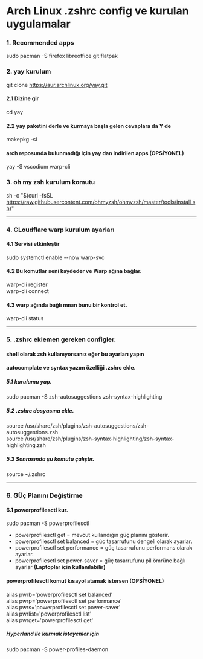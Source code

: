 # Arch Linux .zshrc config ve kurulan uygulamalar

### 1. Recommended apps

sudo pacman -S firefox libreoffice git flatpak

### 2. yay kurulum

git clone https://aur.archlinux.org/yay.git <br>

#### 2.1 Dizine gir
cd yay

#### 2.2 yay paketini derle ve kurmaya başla gelen cevaplara da Y de
makepkg -si

#### arch reposunda bulunmadığı için yay dan indirilen apps (OPSİYONEL)
yay -S vscodium warp-cli

### 3. oh my zsh kurulum komutu

sh -c "$(curl -fsSL https://raw.githubusercontent.com/ohmyzsh/ohmyzsh/master/tools/install.sh)"

<hr>

### 4. CLoudflare warp kurulum ayarları

#### 4.1 Servisi etkinleştir
sudo systemctl enable --now warp-svc <br>

#### 4.2 Bu komutlar seni kaydeder ve Warp ağına bağlar.
warp-cli register <br>
warp-cli connect <br>

#### 4.3 warp ağında bağlı mısın bunu bir kontrol et.
warp-cli status

<hr>

### 5. .zshrc eklemen gereken configler. <br>

#### shell olarak zsh kullanıyorsanız eğer bu ayarları yapın

#### autocomplate ve syntax yazım özelliği .zshrc ekle.

##### 5.1 kurulumu yap.
sudo pacman -S zsh-autosuggestions zsh-syntax-highlighting

##### 5.2 .zshrc dosyasına ekle.
source /usr/share/zsh/plugins/zsh-autosuggestions/zsh-autosuggestions.zsh <br>
source /usr/share/zsh/plugins/zsh-syntax-highlighting/zsh-syntax-highlighting.zsh <br>

##### 5.3 Sonrasında şu komutu çalıştır.
source ~/.zshrc <br>

<hr>

### 6. GÜç Planını Değiştirme

#### 6.1 powerprofilesctl kur.

sudo pacman -S powerprofilesctl

- powerprofilesctl get = mevcut kullandığın güç planını gösterir.
- powerprofilesctl set balanced = güc tasarrufunu dengeli olarak ayarlar.
- powerprofilesctl set performance = güç tasarrufunu performans olarak ayarlar.
- powerprofilesctl set power-saver = güç tasarrufunu pil ömrüne bağlı ayarlar **(Laptoplar için kullanılabilir)**

#### powerprofilesctl komut kısayol atamak istersen (OPSİYONEL)
alias pwrb='powerprofilesctl set balanced' <br>
alias pwrp='powerprofilesctl set performance' <br>
alias pwrs='powerprofilesctl set power-saver' <br>
alias pwrlist='powerprofilesctl list' <br>
alias pwrget='powerprofilesctl get' <br>

##### Hyperland ile kurmak isteyenler için

sudo pacman -S power-profiles-daemon


